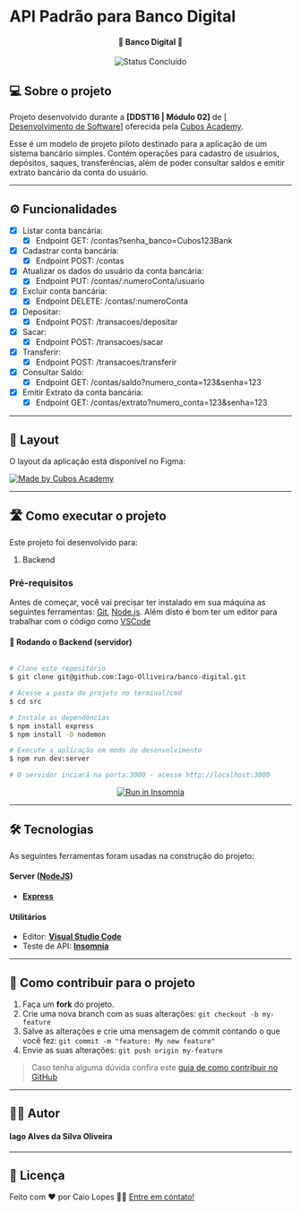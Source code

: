 # API Padrão para Banco Digital

<h4 align="center"> 
	🚧 Banco Digital 🚧
</h4>

<p align="center">
	<img alt="Status Concluído" src="https://img.shields.io/badge/STATUS-CONCLU%C3%8DDO-brightgreen">
</p>

## 💻 Sobre o projeto

Projeto desenvolvido durante a **[DDST16 | Módulo 02]** de [ [Desenvolvimento de Software](https://cubos.academy/cursos/desenvolvimento-de-software-v2)] oferecida pela [Cubos Academy](https://cubos.academy/).

Esse é um modelo de projeto piloto destinado para a aplicação de um sistema bancário simples. Contém operações para cadastro de usuários, depósitos, saques, transferências, além de poder consultar saldos e emitir extrato bancário da conta do usuário.

---

## ⚙️ Funcionalidades

- [x] Listar conta bancária:
  - [x] Endpoint GET: /contas?senha_banco=Cubos123Bank
- [x] Cadastrar conta bancária:
  - [x] Endpoint POST: /contas
- [x] Atualizar os dados do usuário da conta bancária:
  - [x] Endpoint PUT: /contas/:numeroConta/usuario
- [x] Excluir conta bancária:
  - [x] Endpoint DELETE: /contas/:numeroConta
- [x] Depositar:
  - [x] Endpoint POST: /transacoes/depositar
- [x] Sacar:
  - [x] Endpoint POST: /transacoes/sacar
- [x] Transferir:
  - [x] Endpoint POST: /transacoes/transferir
- [x] Consultar Saldo:
  - [x] Endpoint GET: /contas/saldo?numero_conta=123&senha=123
- [x] Emitir Extrato da conta bancária:
  - [x] Endpoint GET: /contas/extrato?numero_conta=123&senha=123

---

## 🎨 Layout

O layout da aplicação está disponível no Figma:

<a href="https://www.figma.com/files/project/77994470/%F0%9F%93%84-Templates-para-Projetos%2C-Eventos-e-Cursos?fuid=1110596132085818429">
  <img alt="Made by Cubos Academy" src="https://img.shields.io/badge/Acessar%20Layout%20-Figma-%2304D361">
</a>

---

## 🛣️ Como executar o projeto

Este projeto foi desenvolvido para:
1. Backend

### Pré-requisitos

Antes de começar, você vai precisar ter instalado em sua máquina as seguintes ferramentas:
[Git](https://git-scm.com), [Node.js](https://nodejs.org/en/). 
Além disto é bom ter um editor para trabalhar com o código como [VSCode](https://code.visualstudio.com/)

#### 🎲 Rodando o Backend (servidor)

```bash

# Clone este repositório
$ git clone git@github.com:Iago-Olliveira/banco-digital.git

# Acesse a pasta do projeto no terminal/cmd
$ cd src

# Instale as dependências
$ npm install express
$ npm install -D nodemon

# Execute a aplicação em modo de desenvolvimento
$ npm run dev:server

# O servidor inciará na porta:3000 - acesse http://localhost:3000 

```
<p align="center">
  <a href="https://github.com/cubos-academy/academy-template-readme-projects" target="_blank"><img src="https://insomnia.rest/images/run.svg" alt="Run in Insomnia"></a>
</p>

---

## 🛠 Tecnologias

As seguintes ferramentas foram usadas na construção do projeto:

#### [](https://github.com/cubos-academy/academy-template-readme-projects#server-nodejs--typescript)**Server**  ([NodeJS](https://nodejs.org/en/))

-   **[Express](https://expressjs.com/)**

#### [](https://github.com/cubos-academy/academy-template-readme-projects#utilit%C3%A1rios)**Utilitários**

-   Editor:  **[Visual Studio Code](https://code.visualstudio.com/)**
-   Teste de API:  **[Insomnia](https://insomnia.rest/)**


---

## 💪 Como contribuir para o projeto

1. Faça um **fork** do projeto.
2. Crie uma nova branch com as suas alterações: `git checkout -b my-feature`
3. Salve as alterações e crie uma mensagem de commit contando o que você fez: `git commit -m "feature: My new feature"`
4. Envie as suas alterações: `git push origin my-feature`
> Caso tenha alguma dúvida confira este [guia de como contribuir no GitHub](./CONTRIBUTING.md)

---

## 🧙‍♂️ Autor

#### Iago Alves da Silva Oliveira

---

## 📝 Licença

<!-- Este projeto esta sobe a licença [MIT](./LICENSE). -->

Feito com ❤️ por Caio Lopes 👋🏽 [Entre em contato!](https://www.linkedin.com/in/caiovslopes/)

